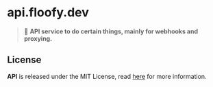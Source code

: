 # api.floofy.dev
> :black_heart: **API service to do certain things, mainly for webhooks and proxying.**

## License
**API** is released under the MIT License, read [here](/LICENSE) for more information.
